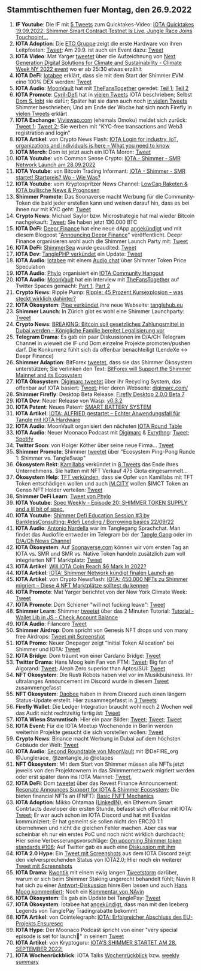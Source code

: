 ## Stammtischthemen fuer Montag, den 26.9.2022

1. **IF Youtube**: Die IF mit [5 Tweets](https://twitter.com/iota/status/1571786296040820736?s=20&t=crVn3KiTVXE_oq657xlKsA) zum Quicktakes-Video: [
IOTA Quicktakes 19.09.2022: Shimmer Smart Contract Testnet Is Live, Jungle Race Joins Touchpoint...](https://www.youtube.com/watch?v=_LSq_Y3i_xk)
2. **IOTA Adoption**: Die [ETO Gruppe](https://twitter.com/EtoGruppe) zeigt die erste Hardware von ihren Leitpfosten: [Tweet](https://twitter.com/sharang33/status/1571901105084276736?s=20&t=crVn3KiTVXE_oq657xlKsA); Am 29.9. ist auch ein Event dazu: [Tweet](https://twitter.com/alfried_fn/status/1572525275916935169?s=20&t=8SSsM9Kp2t4chJ04u7Ekwg)
3. **IOTA Video**: Mat Yarger [tweetet](https://twitter.com/Mat_Yarger/status/1571923050165342210?s=20&t=crVn3KiTVXE_oq657xlKsA) über die Aufzeichnung von [Next Generation Digital Solutions for Climate and Sustainability - Climate Week NY 2022 event](https://www.youtube.com/watch?v=p0O5UXpmvXw) wo er ab 25:30 etwas erzählt
4. **IOTA DeFi**: [Iotabee](https://twitter.com/iotabee) erklärt, dass sie mit dem Start der Shimmer EVM eine 100% DEX werden: [Tweet](https://twitter.com/iotabee/status/1571932201373032449?s=20&t=crVn3KiTVXE_oq657xlKsA)
5. **IOTA Audio**: [MoonVault](https://twitter.com/Moon_Vault_News) hat mit [TheFansTogether](https://twitter.com/TheFansTogether) geredet: [Teil 1](https://twitter.com/Moon_Vault_News/status/1571906311075557379?s=20&t=crVn3KiTVXE_oq657xlKsA); [Teil 2](https://twitter.com/Moon_Vault_News/status/1572011229014790145?s=20&t=crVn3KiTVXE_oq657xlKsA)
6. **IOTA Promote**: [Cyril-Defi](https://twitter.com/cyrilXBT) hat in [vielen Tweets](https://twitter.com/cyrilXBT/status/1571961020502999040?s=20&t=crVn3KiTVXE_oq657xlKsA) IOTA beschrieben; Selbst [Dom S. lobt](https://twitter.com/DomSchiener/status/1571971971436670978?s=20&t=Izq0J7U3ncn-UMnLKZzgkQ) sie dafür; Später hat sie dann auch noch [in vielen Tweets](https://twitter.com/cyrilXBT/status/1572282649846353921?s=20&t=JFPm9iT6vnpqnPfMak53OQ) Shimmer beschrieben; Und am Ende der Woche hat sich noch Firefly in [vielen Tweets](https://twitter.com/cyrilXBT/status/1573105333639446528?s=20&t=ilF8J5gSZ_7dgyeVE1gngg) erklärt
7. **IOTA Exchange**: [Viviswap.com](https://viviswap.com/) (ehemals Omoku) meldet sich zurück: [Tweet 1](https://twitter.com/viviswapcom/status/1568113054360997890?s=20&t=Izq0J7U3ncn-UMnLKZzgkQ); [Tweet 2](https://twitter.com/viviswapcom/status/1568113058395963392?s=20&t=Izq0J7U3ncn-UMnLKZzgkQ); Sie werben mit "KYC-free transactions and Web3 registration and login"
8. **IOTA Artikel**: von Crypto News Flash: [IOTA Login for industry, IoT, organizations and individuals is here – What you need to know](https://www.crypto-news-flash.com/iota-login-for-industry-iot-organizations-and-individuals-is-here-what-you-need-to-know/)
9. **IOTA Merch**: Dom ist jetzt auch ein IOTA Moron: [Tweet](https://twitter.com/DomSchiener/status/1571962848619773953?s=20&t=crVn3KiTVXE_oq657xlKsA)
10. **IOTA Youtube**: von Common Sense Crypto: [IOTA - Shimmer - SMR Network Launch am 28.09.2022](https://www.youtube.com/watch?v=8GZumU-llHE)
11. **IOTA Youtube**: von Bitcoin Trading Informant: [IOTA - Shimmer - SMR startet! Startpreis? Wo - Wie Was?](https://www.youtube.com/watch?v=JWzcx7MSwBg)
12. **IOTA Youtube**: vom Kryptospritzer News Channel: [LowCap Raketen & IOTA bullische News & Prognosen](https://www.youtube.com/watch?v=FkryO173Azg)
13. **Shimmer Promote**: Das Soonaverse macht Werbung für die Community-Token die bald jeder erstellen kann und weisen darauf hin, dass es bei ihnen nur mit KYC geht: [Tweet](https://twitter.com/soon_labs/status/1572114022056734721?s=20&t=crVn3KiTVXE_oq657xlKsA)
14. **Crypto News**: Michael Saylor bzw. Microstrategie hat mal wieder Bitcoin nachgekauft: [Tweet](https://twitter.com/saylor/status/1572196173334839303?s=20&t=Izq0J7U3ncn-UMnLKZzgkQ); Sie haben jetzt 130.000 BTC
15. **IOTA DeFi**: [Deepr Finance](https://twitter.com/DeeprFinance) hat eine neue dApp [angekündigt](https://twitter.com/DeeprFinance/status/1572571440251080706?s=20&t=lPaIkBVsxWmQlsNz9a_MGg) und mit diesem Blogpost "[Announcing Deepr Finance](https://medium.com/@Deepr.Finance/announcing-deepr-finance-28050e2dd4e)" veröffentlicht. Deepr Finance organisieren wohl auch die Shimmer Launch Party mit: [Tweet](https://twitter.com/DeeprFinance/status/1572588050491883522?s=20&t=vQM61Vj0SBw3ruHh2m2r8Q)
16. **IOTA DeFi**: [ShimmerSea](https://twitter.com/ShimmerSeaDEX) wurde geaudited: [Tweet](https://twitter.com/ShimmerSeaDEX/status/1572465648130588672?s=20&t=w98d4-56zdC7XXJ2uP5hfQ)
17. **IOTA Dev**: [TanglePHP verkündet](https://twitter.com/tanglePHP) ein Update: [Tweet](https://twitter.com/tanglePHP/status/1572472853202882560?s=20&t=lPaIkBVsxWmQlsNz9a_MGg)
18. **IOTA Audio**: [Iotabee](https://twitter.com/iotabee) mit einem [Audio chat](https://twitter.com/iotabee/status/1572486017088901120?s=20&t=lPaIkBVsxWmQlsNz9a_MGg) über Shimmer Token Price Speculation 
19. **IOTA Audio**: [Phylo](https://twitter.com/PhyloIota) organisiert ein [IOTA Community Hangout](https://twitter.com/PhyloIota/status/1572373688548478982?s=20&t=lPaIkBVsxWmQlsNz9a_MGg)
20. **IOTA Audio**: [MoonVault](https://twitter.com/Moon_Vault_News) hat ein Interview mit [TheFansTogether](https://twitter.com/TheFansTogether) auf Twitter Spaces gemacht: [Part 1](https://twitter.com/Moon_Vault_News/status/1571904975793696768?s=20&t=FfD1k3qzsKDB2qQplgw1BA), [Part 2](https://twitter.com/Moon_Vault_News/status/1572011229014790145?s=20&t=VMCZgSKPgWTVebZa9rS1jw) 
21. **Crypto News**: Ripple Pump: [Ripple: 45 Prozent Kursexplosion – was steckt wirklich dahinter?](https://www.msn.com/de-de/finanzen/top-stories/ripple-45-prozent-kursexplosion-e2-80-93-was-steckt-wirklich-dahinter/ar-AA129I8J)
22. **IOTA Ökosystem**: [Pipe verkündet](https://twitter.com/PIPE_DATA/status/1571870151796203522?s=20&t=lPaIkBVsxWmQlsNz9a_MGg) ihre neue Webseite: [tanglehub.eu](https://tanglehub.eu/)
23. **Shimmer Launch**: In Zürich gibt es wohl eine Shimmer Launchparty: [Tweet](https://twitter.com/zurichiota/status/1572552908209803264?s=52&t=_Y4K9--1t2rt0hLR6N1KLg)
24. **Crypto News**: [BREAKING: Bitcoin soll gesetzliches Zahlungsmittel in Dubai werden – Königliche Familie bereitet Legalisierung vor](https://www.crypto-news-flash.com/de/dubai-will-btc-und-andere-kryptowaehrungen-als-gesetzliche-zahlungsmittel/?feed_id=10359&_unique_id=632b19d288298)
25. **Telegram Drama**: Es gab ein paar Diskussionen im D/A/CH Telegram Channel in wieweit die IF und Dom einzelne Projekte promoten/pushen darf. Die Konkurrenz fühlt sich da offenbar benachteiligt (LendeXe <-> Deepr Finance)
26. **Shimmer Adaption**: BitForex [tweetet](https://twitter.com/bitforexcom/status/1572832176139534336?s=20&t=QiqU0GxJ0keO7rdybLHgEw), dass sie das Shimmer Ökosystem unterstützen; Sie verlinken den Text: [BitForex will Support the Shimmer Mainnet and its Ecosystem](https://support.bitforex.com/hc/en-us/articles/10717712201753-BitForex-will-Support-the-Shimmer-Mainnet-and-its-Ecosystem)
27. **IOTA Ökosystem**: [Digimarc tweetet](https://twitter.com/digimarc/status/1572632427864133632?s=20&t=JFPm9iT6vnpqnPfMak53OQ) über ihr Recycling System, das offenbar auf IOTA basiert: [Tweet](https://twitter.com/Vrom14286662/status/1572835034100387842?s=20&t=JFPm9iT6vnpqnPfMak53OQ); Hier deren Webseite: [digimarc.com/](https://www.digimarc.com/)
28. **Shimmer Firefly**: Desktop Beta Release: [Firefly Desktop 2.0.0 Beta 7](https://github.com/iotaledger/firefly/releases/tag/desktop-2.0.0-beta-7)
29. **IOTA Dev**: Neuer Release von Wasp: [v0.3.2](https://github.com/iotaledger/wasp/releases/tag/v0.3.2)
30. **IOTA Patent**: Neues Patent: [SMART BATTERY SYSTEM](https://twitter.com/muandelo/status/1572512600499580928)
31. **IOTA Artikel**: [IOTA: ALFRIED gestartet – Echter Anwendungsfall für Tangle mit IOTA Hardware](https://www.crypto-news-flash.com/de/alfried-und-iota-echtzeit-anwendungen-fuer-verkehrsinfrastruktur-projekt/)
32. **IOTA Audio**: MoonVault organisiert den nächsten [IOTA Round Table](https://twitter.com/Moon_Vault_News/status/1572719557944672257?s=20&t=28sNtKckg9KJU0fHT7SrKQ)
33. **IOTA Audio**: Neuer Moonaco Podcast mit [Digimarc](https://twitter.com/digimarc) & [Evrythng](https://twitter.com/EVRYTHNG): [Tweet](https://twitter.com/MoonacoPodcast/status/1572888843300536320?s=20&t=LChnJ3TmPigBowPOymIsxg); [Spotify](https://open.spotify.com/episode/4HFxOb8ABx1ptJhJMZVgoQ?si=xk6_JAjLS4WkmegHTh3gbQ&nd=1)
34. **Twitter Soon**: von Holger Köther über seine neue Firma... [Tweet](https://twitter.com/HolgerKoether/status/1572893778704465922?s=20&t=lrkou79bc-_hvwSchE-B_w)
35. **Shimmer Promote**: Shimmer [tweetet](https://twitter.com/shimmernet/status/1572930425638600705?s=20&t=EaqNmv-7HwwhSY75zMCAzA) über "Ecosystem Ping-Pong Runde 1: Shimmer vs. TangleSwap"
36. **Ökosystem Rekt**: [Kamillabs](https://twitter.com/kamilabsstudio) verkündet in [8 Tweets](https://twitter.com/kamilabsstudio/status/1572928497961652226?s=20&t=zov8M90h3g4JM4Tydg7pWw) das Ende ihres Unternehmens. Sie hatten mit NFT Verkauf 475 Giota eingesammelt... 
37. **Ökosystem Help**: [TFT verkünden](https://twitter.com/TheFansTogether/status/1573245671246790657?s=20&t=NkbPA3NYZdE7_3oYZH8WNA), dass sie Opfer von Kamillabs mit TFT Token entschädigen wollen und auch [iM.CITY](https://twitter.com/imCITY_org) wollen $IMCT Token an Genso NFT Holder verteilen: [Tweet](https://twitter.com/imCITY_org/status/1573255642403737600?s=20&t=2GHnTaYI_dZ57xv1OaWu8A)
38. **Shimmer DeFi Learn**: [Tweet von Phylo](https://twitter.com/shimmernet/status/1572601559032242179?s=20&t=TJ_sqGPu0sdvD0lqotKgBw)
39. **IOTA Youtube**: [Spec Weekly - Episode 20: SHIMMER TOKEN SUPPLY and a lil bit of spec.](https://www.youtube.com/watch?v=TjWPs7qPVOQ&t=207s)
40. **IOTA Youtube**: [Shimmer Defi Education Session #3 by BanklessConsulting: #defi Lending / Borrowing basics 22/09/22](https://www.youtube.com/watch?v=_ZuzNiMmHeM)
41. **IOTA Audio**: [Antonio Nardella](https://twitter.com/antonionardella) war im Tanglegang Sprachchat. Man findet das Audiofile entweder im Telegram bei der [Tangle Gang](https://t.me/tangle_gang) oder im [D/A/Ch News Channel](https://t.me/IOTA_DACH_NEWS)
42. **IOTA Ökosystem**: Auf [Soonaverse.com](https://soonaverse.com/) können wir vom ersten Tag an IOTA vs. SMR und SMR vs. Native Token handeln zusätzlich zum voll integrierten NFT Marktplatz: [Tweet](https://twitter.com/soon_labs/status/1573184804908064768?s=20&t=Mf9xzR-3yBZnVcv0yOKkaw)
43. **IOTA Artikel**: [Will IOTA Coin Reach $6 Mark In 2022?](https://globalnewsit.com/will-iota-coin-reach-6-mark-in-2022/)
44. **IOTA Artikel**: [IOTA: Shimmer Network kündigt finalen Launch an](https://de.cointelegraph.com/news/iota-shimmer-network-announces-its-final-launch)
45. **IOTA Artikel**: von Crypto Newsflash: [IOTA: 450.000 NFTs zu Shimmer migriert – Diese 4 NFT Marktplätze solltest du kennen](https://www.crypto-news-flash.com/de/iota-hat-450000-nfts-nach-shimmer-verschoben/?feed_id=10416&_unique_id=632ef43d70f01)
46. **IOTA Promote**: Mat Yarger berichtet von der New York Climate Week: [Tweet](https://twitter.com/Mat_Yarger/status/1572974318786592774?s=20&t=Mf9xzR-3yBZnVcv0yOKkaw)
47. **IOTA Promote**: Dom Schiener "will not fucking leave": [Tweet](https://twitter.com/NotDomSchiener/status/1572952317204348930?s=20&t=Mf9xzR-3yBZnVcv0yOKkaw)
48. **Shimmer Learn**: Shimmer [tweetet](https://twitter.com/shimmernet/status/1573250831868116992?s=20&t=NkbPA3NYZdE7_3oYZH8WNA) über das 2 Minuten Tutorial: [Tutorial - Wallet Lib in JS - Check Account Balance](https://www.youtube.com/watch?v=VtyyI-J7qD4)
49. **IOTA Audio**: Filancore [Tweet](https://twitter.com/FilancoreGmbH/status/1573257228236226561?s=20&t=NkbPA3NYZdE7_3oYZH8WNA)
50. **Shimmer Airdrop**: Dom spricht von Genesis NFT drops und von many free Airdrops: [Tweet mit Screenshot](https://twitter.com/IotaPoet/status/1573284124496109569?s=20&t=NkbPA3NYZdE7_3oYZH8WNA)
51. **IOTA Promo**: Neuer Onepager zeigt "Initial Token Allocation" bei Shimmer und IOTA: [Tweet](https://twitter.com/cryptowelter/status/1572884911828381696?s=20&t=NkbPA3NYZdE7_3oYZH8WNA)
52. **IOTA Bridge**: Dom träumt von einer Cardano Bridge: [Tweet](https://twitter.com/DomSchiener/status/1573270255236947970?s=20&t=NkbPA3NYZdE7_3oYZH8WNA)
53. **Twitter Drama**: Hans Moog kein Fan von FTM: [Tweet](https://twitter.com/hus_qy/status/1573003037605494784?s=20&t=zwz_5SOVb66lowdyNzT3CA); Big fan of Algorand: [Tweet](https://twitter.com/hus_qy/status/1572994264069455872?s=20&t=zwz_5SOVb66lowdyNzT3CA); Aleph Zero superior than Aptos/SUI: [Tweet](https://twitter.com/hus_qy/status/1573001456743026695?s=20&t=zwz_5SOVb66lowdyNzT3CA)
54. **NFT Ökosystem**: Die Rusti Robots haben viel vor im Musikbuisiness. Ihr ultralanges Announcement im Discord wurde in diesem [Tweet](https://twitter.com/haddaddycam/status/1573372650155802624?s=20&t=XX5n5M2aEzLlhWM9d59d8g) zusammengefasst
55. **NFT Ökosystem**: [Daobee](https://twitter.com/Daobeegame) haben in ihrem Discord auch einen längern Status-Update erstellt. Hier zusammegefasst in [3 Tweets](https://twitter.com/Daobeegame/status/1573324011945213953?s=20&t=FfD1k3qzsKDB2qQplgw1BA)
56. **Firefly Wallet**: Die Ledger Integration braucht wohl noch 2 Wochen weil das Audit nicht rechtzeitig fertig ist: [Tweet](https://twitter.com/fireflywallet/status/1573327754770403329?s=20&t=yNd5cSre33ph7lEgac1Pyg)
57. **IOTA Wiesn Stammtisch**: Hier ein paar Bilder: [Tweet](https://twitter.com/Vrom14286662/status/1573350656576225280?s=20&t=yNd5cSre33ph7lEgac1Pyg); [Tweet](https://twitter.com/Vrom14286662/status/1573329372219641859?s=20&t=yNd5cSre33ph7lEgac1Pyg); [Tweet](https://twitter.com/Vrom14286662/status/1573679866498748418?s=20&t=VMCZgSKPgWTVebZa9rS1jw)
58. **IOTA Event**: Für die IOTA Meetup Wochenende in Berlin werden weiterhin Projekte gesucht die sich vorstellen wollen: [Tweet](https://twitter.com/servrox/status/1573729696147296257?s=20&t=FfD1k3qzsKDB2qQplgw1BA)
59. **Crypto News**: Binance macht Werbung in Dubai auf dem höchsten Gebäude der Welt: [Tweet](https://twitter.com/cz_binance/status/1573905707790786562?s=20&t=VMCZgSKPgWTVebZa9rS1jw)
60. **IOTA Audio**: [Second Roundtable von MoonVault](https://twitter.com/Moon_Vault_News/status/1572719557944672257?s=20&t=FfD1k3qzsKDB2qQplgw1BA) mit @DeFIRE_org @Junglerace_ @zentangle_io @iotapes
61. **NFT Ökosystem**: Mit dem Start von Shimmer müssen alle NFTs jetzt jeweils von den Projektownern in das Shimmernetzwerk migriert werden oder erst später dann ins IOTA Mainnet: [Tweet](https://twitter.com/Vrom14286662/status/1573691639779975171?s=20&t=VMCZgSKPgWTVebZa9rS1jw), 
62. **IOTA DeFi**: Dom [tweetet](https://twitter.com/DomSchiener/status/1573343145277923329?s=20&t=FfD1k3qzsKDB2qQplgw1BA) über das Revest Finance Announcement: [Resonate Announces Support for IOTA & Shimmer Ecosystem](https://revestfinance.medium.com/resonate-announces-support-for-iota-shimmer-ecosystem-2a8823c7747f); Die bieten financial NFTs an (FNFT): [Basic FNFT Mechanics](https://docs.revest.finance/fnft-token-locking/basic-fnft-mechanics)
63. **IOTA Adoption**: Mikko Ohtamaa ([LinkedIN](https://gi.linkedin.com/in/ohtis)), ein Ethereum Smart Contrtacts developer der ersten Stunde, befasst sich offenbar mit IOTA: [Tweet](https://twitter.com/moo9000/status/1573635648505974785?s=20&t=FfD1k3qzsKDB2qQplgw1BA); Er war auch schon im IOTA Discord und hat mit Evaldas kommuniziert; Er hat gemeint sie sollen nicht den ERC20 1:1 übernehmen und nicht die gleichen Fehler machen. Aber das war scheinbar eh nur ein erstes PoC und noch nicht wirklich durchdacht; Hier seine Verbesserungsvorschläge: [On upcoming Shimmer token standards #106](https://github.com/iotaledger/tips/discussions/106); Auf Twitter gab es auch eine [Diskussion mit ihm](https://twitter.com/moo9000/status/1573635648505974785?s=20&t=DinM6g38tGGtgiXH45h39A)
64. **IOTA 2.0 Hype**: Ein [Tweet mit Screenshots](https://twitter.com/Vrom14286662/status/1573649058857631745?s=20&t=FfD1k3qzsKDB2qQplgw1BA) aus dem IOTA Discord zeigt den vielversprechenden Status von IOTA2.0; Hier noch ein weiterer [Tweet mit Screenshots](https://twitter.com/Vrom14286662/status/1573650198416474114?s=20&t=FfD1k3qzsKDB2qQplgw1BA)
65. **IOTA Drama**: [Kwontik](https://twitter.com/Kwontik) mit einem ewig langen [Tweetstorm](https://twitter.com/Kwontik/status/1573210907303346176?s=20&t=VMCZgSKPgWTVebZa9rS1jw) darüber, warum er sich beim Shimmer Staking ungerecht behandelt fühlt; Navin R hat sich zu einer [Antwort-Diskussion](https://twitter.com/navinram999/status/1573926287286173697?s=20&t=FfD1k3qzsKDB2qQplgw1BA) hinreißen lassen und auch [Hans Moog kommentiert](https://twitter.com/hus_qy/status/1573694635645485057?s=20&t=VMCZgSKPgWTVebZa9rS1jw); Noch ein [Kommentar von NAvin](https://twitter.com/navinram999/status/1573964447604932608?s=20&t=ilF8J5gSZ_7dgyeVE1gngg)
66. **IOTA Ökosystem**: Es gab ein Update bei TanglePay: [Tweet](https://twitter.com/tanglepaycom/status/1573897769814994944?s=20&t=FfD1k3qzsKDB2qQplgw1BA)
67. **IOTA Ökosystem**: Iotabee hat [angekündigt](https://twitter.com/iotabee/status/1573623344565477376?s=20&t=FfD1k3qzsKDB2qQplgw1BA), dass man mit den Iceberg Legends von TanglePay Tradingrabatte bekommt
68. **IOTA Artikel**: von Cointelegraph: [IOTA: Erfolgreicher Abschluss des EU-Projekts Ensuresec](https://de.cointelegraph.com/news/iota-successful-completion-of-the-eu-project-ensuresec)
69. **IOTA Hype**: Der Moonaco Podcast spricht von einer "very special episode is set for launch👀" in seinem [Tweet](https://twitter.com/MoonacoPodcast/status/1573706547905060865?s=20&t=OzsreVj62NGkonM7SuG62g)
70. **IOTA Artikel**: von Kryptoguru: [IOTA’S SHIMMER STARTET AM 28. SEPTEMBER 2022!](https://krypto-guru.de/news/iotas-shimmer-startet-am-28-september-2022/)
71. **IOTA Wochenrückblick**: IOTA Talks [Wochenrückblick](https://www.iota-talk.com/index.php?article/222-wochenr%C3%BCckblick-vom-18-bis-24-september-2022/) bzw. [weekly summary](https://www.iota-talk.com/index.php?article/223-week-in-review-from-18th-to-24nd-september-2022/)






